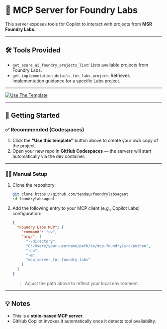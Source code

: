 # 🧪 MCP Server for Foundry Labs

This server exposes tools for Copilot to interact with projects from **MSR Foundry Labs**.

---

## 🛠 Tools Provided

- `get_azure_ai_foundry_projects_list`: Lists available projects from Foundry Labs.
- `get_implementation_details_for_labs_project`: Retrieves implementation guidance for a specific Labs project.

---

[![Use The Template](https://img.shields.io/badge/-Use%20this%20template-2ea44f?style=for-the-badge&logo=github)](https://github.com/tendau/foundrylabsagent/generate)

---

## 🚀 Getting Started

### ✅ Recommended (Codespaces)

1. Click the **"Use this template"** button above to create your own copy of the project.
2. Open your new repo in **GitHub Codespaces** — the servers will start automatically via the dev container.

---

### 🧑‍🔧 Manual Setup

1. Clone the repository:

   ```bash
   git clone https://github.com/tendau/foundrylabsagent
   cd foundrylabsagent
   ```

2. Add the following entry to your MCP client (e.g., Copilot Labs) configuration:

   ```json
   {
     "Foundry Labs MCP": {
       "command": "uv",
       "args": [
         "--directory",
         "C:/Users/your-username/path/to/mcp-foundry/src/python",
         "run",
         "-m",
         "mcp_server_for_foundry_labs"
       ]
     }
   }
   ```

   > Adjust the path above to reflect your local environment.

---

## 💡 Notes

- This is a **stdio-based MCP server**.
- GitHub Copilot invokes it automatically once it detects tool availability.
